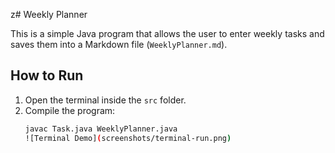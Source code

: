 z# Weekly Planner

This is a simple Java program that allows the user to enter weekly tasks and saves them into a Markdown file (`WeeklyPlanner.md`).

## How to Run
1. Open the terminal inside the `src` folder.
2. Compile the program:
   ```bash
   javac Task.java WeeklyPlanner.java
   ![Terminal Demo](screenshots/terminal-run.png)


